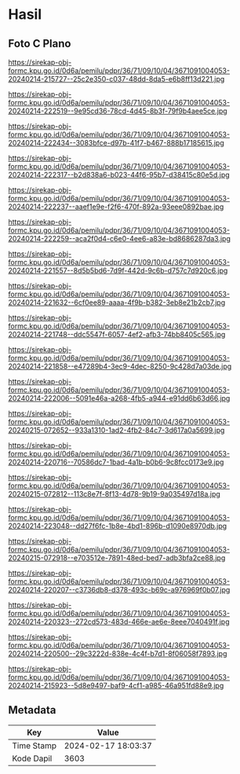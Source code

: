 # Hasil

## Foto C Plano

https://sirekap-obj-formc.kpu.go.id/0d6a/pemilu/pdpr/36/71/09/10/04/3671091004053-20240214-215727--25c2e350-c037-48dd-8da5-e6b8ff13d221.jpg

https://sirekap-obj-formc.kpu.go.id/0d6a/pemilu/pdpr/36/71/09/10/04/3671091004053-20240214-222519--9e95cd36-78cd-4d45-8b3f-79f9b4aee5ce.jpg

https://sirekap-obj-formc.kpu.go.id/0d6a/pemilu/pdpr/36/71/09/10/04/3671091004053-20240214-222434--3083bfce-d97b-41f7-b467-888b17185615.jpg

https://sirekap-obj-formc.kpu.go.id/0d6a/pemilu/pdpr/36/71/09/10/04/3671091004053-20240214-222317--b2d838a6-b023-44f6-95b7-d38415c80e5d.jpg

https://sirekap-obj-formc.kpu.go.id/0d6a/pemilu/pdpr/36/71/09/10/04/3671091004053-20240214-222237--aaef1e9e-f2f6-470f-892a-93eee0892bae.jpg

https://sirekap-obj-formc.kpu.go.id/0d6a/pemilu/pdpr/36/71/09/10/04/3671091004053-20240214-222259--aca2f0d4-c6e0-4ee6-a83e-bd8686287da3.jpg

https://sirekap-obj-formc.kpu.go.id/0d6a/pemilu/pdpr/36/71/09/10/04/3671091004053-20240214-221557--8d5b5bd6-7d9f-442d-9c6b-d757c7d920c6.jpg

https://sirekap-obj-formc.kpu.go.id/0d6a/pemilu/pdpr/36/71/09/10/04/3671091004053-20240214-221632--6cf0ee89-aaaa-4f9b-b382-3eb8e21b2cb7.jpg

https://sirekap-obj-formc.kpu.go.id/0d6a/pemilu/pdpr/36/71/09/10/04/3671091004053-20240214-221748--ddc5547f-6057-4ef2-afb3-74bb8405c565.jpg

https://sirekap-obj-formc.kpu.go.id/0d6a/pemilu/pdpr/36/71/09/10/04/3671091004053-20240214-221858--e47289b4-3ec9-4dec-8250-9c428d7a03de.jpg

https://sirekap-obj-formc.kpu.go.id/0d6a/pemilu/pdpr/36/71/09/10/04/3671091004053-20240214-222006--5091e46a-a268-4fb5-a944-e91dd6b63d66.jpg

https://sirekap-obj-formc.kpu.go.id/0d6a/pemilu/pdpr/36/71/09/10/04/3671091004053-20240215-072652--933a1310-1ad2-4fb2-84c7-3d617a0a5699.jpg

https://sirekap-obj-formc.kpu.go.id/0d6a/pemilu/pdpr/36/71/09/10/04/3671091004053-20240214-220716--70586dc7-1bad-4a1b-b0b6-9c8fcc0173e9.jpg

https://sirekap-obj-formc.kpu.go.id/0d6a/pemilu/pdpr/36/71/09/10/04/3671091004053-20240215-072812--113c8e7f-8f13-4d78-9b19-9a035497d18a.jpg

https://sirekap-obj-formc.kpu.go.id/0d6a/pemilu/pdpr/36/71/09/10/04/3671091004053-20240214-223048--dd27f6fc-1b8e-4bd1-896b-d1090e8970db.jpg

https://sirekap-obj-formc.kpu.go.id/0d6a/pemilu/pdpr/36/71/09/10/04/3671091004053-20240215-072918--e703512e-7891-48ed-bed7-adb3bfa2ce88.jpg

https://sirekap-obj-formc.kpu.go.id/0d6a/pemilu/pdpr/36/71/09/10/04/3671091004053-20240214-220207--c3736db8-d378-493c-b69c-a976969f0b07.jpg

https://sirekap-obj-formc.kpu.go.id/0d6a/pemilu/pdpr/36/71/09/10/04/3671091004053-20240214-220323--272cd573-483d-466e-ae6e-8eee7040491f.jpg

https://sirekap-obj-formc.kpu.go.id/0d6a/pemilu/pdpr/36/71/09/10/04/3671091004053-20240214-220500--29c3222d-838e-4c4f-b7d1-8f06058f7893.jpg

https://sirekap-obj-formc.kpu.go.id/0d6a/pemilu/pdpr/36/71/09/10/04/3671091004053-20240214-215923--5d8e9497-baf9-4cf1-a985-46a951fd88e9.jpg


## Metadata

| Key        | Value               |
| ---------- | ------------------- |
| Time Stamp | 2024-02-17 18:03:37 |
| Kode Dapil | 3603                |




